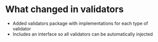 # What changed in validators

* Added validators package with implementations for each type of validator
* Includes an interface so all validators can be automatically injected
